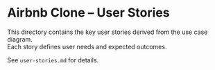 # Airbnb Clone – User Stories

This directory contains the key user stories derived from the use case diagram.  
Each story defines user needs and expected outcomes.

See `user-stories.md` for details.
